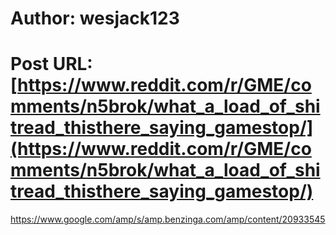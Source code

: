# Author: wesjack123
# Post URL: [https://www.reddit.com/r/GME/comments/n5brok/what_a_load_of_shitread_thisthere_saying_gamestop/](https://www.reddit.com/r/GME/comments/n5brok/what_a_load_of_shitread_thisthere_saying_gamestop/)


https://www.google.com/amp/s/amp.benzinga.com/amp/content/20933545